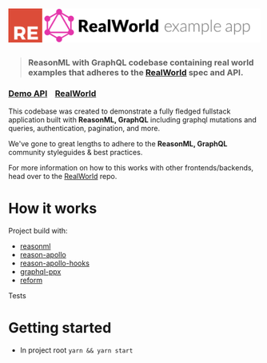 # ![ReasonML GraphQL](logo.png)

> ### ReasonML with GraphQL codebase containing real world examples that adheres to the [RealWorld](https://github.com/gothinkster/realworld) spec and API.

### [Demo API](https://reasonml-graphql.now.sh)&nbsp;&nbsp;&nbsp;&nbsp;[RealWorld](https://github.com/gothinkster/realworld)

This codebase was created to demonstrate a fully fledged fullstack application built with **ReasonML, GraphQL** including graphql mutations and queries, authentication, pagination, and more.

We've gone to great lengths to adhere to the **ReasonML, GraphQL** community styleguides & best practices.

For more information on how to this works with other frontends/backends, head over to the [RealWorld](https://github.com/gothinkster/realworld) repo.

# How it works

Project build with:

- [reasonml](https://reasonml.github.io)
- [reason-apollo](https://github.com/apollographql/reason-apollo)
- [reason-apollo-hooks](https://github.com/Astrocoders/reason-apollo-hooks)
- [graphql-ppx](https://github.com/reasonml-community/graphql_ppx)
- [reform](https://github.com/Astrocoders/reform)

Tests

# Getting started

- In project root `yarn && yarn start`
